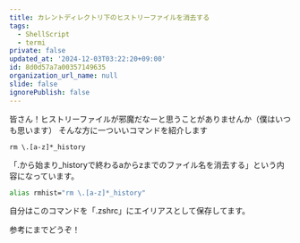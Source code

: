 ```yaml
---
title: カレントディレクトリ下のヒストリーファイルを消去する
tags:
  - ShellScript
  - termi
private: false
updated_at: '2024-12-03T03:22:20+09:00'
id: 8d0d57a7a00357149635
organization_url_name: null
slide: false
ignorePublish: false
---
```

皆さん！ヒストリーファイルが邪魔だなーと思うことがありませんか（僕はいつも思います）
そんな方に一ついいコマンドを紹介します

`rm \.[a-z]*_history`

「.から始まり_historyで終わるaからzまでのファイル名を消去する」という内容になっています。

```zsh
alias rmhist="rm \.[a-z]*_history"
```
自分はこのコマンドを「.zshrc」にエイリアスとして保存してます。

参考にまでどうぞ！

